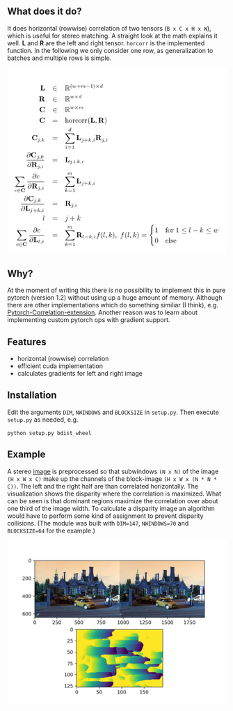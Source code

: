 ## What does it do?
It does horizontal (rowwise) correlation of two tensors (`B x C x H x W`), which is useful for stereo
matching. A straight look at the math explains it well. **L** and **R** are
the left and right tensor. `horcorr` is the implemented function.
In the following we only consider one row, as generalization to batches and multiple rows is simple.

![Math][math]
## Why?
At the moment of writing this there is no possibility to implement this
in pure pytorch (version 1.2) without using up a huge amount of memory.
Although there are other implementations which do something similiar (I think), e.g.
[Pytorch-Correlation-extension](https://github.com/ClementPinard/Pytorch-Correlation-extension). Another reason was to learn about implementing
custom pytorch ops with gradient support.
## Features
 * horizontal (rowwise) correlation
 * efficient cuda implementation
 * calculates gradients for left and right image

## Installation
Edit the arguments `DIM`, `NWINDOWS` and `BLOCKSIZE` in `setup.py`.
Then execute `setup.py` as needed, e.g.

```
python setup.py bdist_wheel
```
## Example
A stereo [image](https://commons.wikimedia.org/wiki/Category:Stereo_images#/media/File:Cambridge_Kings_Hedges_Golden_Hind_RL.jpg) is preprocessed so that
subwindows `(N x N)` of the image `(H x W x C)` make up the channels of the block-image
`(H x W x (N * N * C))`. The left and the right half are than correlated horizontally. The visualization shows the disparity where the correlation is
maximized. What can be seen is that dominant regions maximize the correlation
over about one third of the image width. To calculate a disparity image an
algorithm would have to perform some kind of assignment to prevent disparity collisions.
(The module was built with `DIM=147`, `NWINDOWS=70` and `BLOCKSIZE=64` for the example.)

![Example][example]

[example]: example.jpg
[math]: math.png
